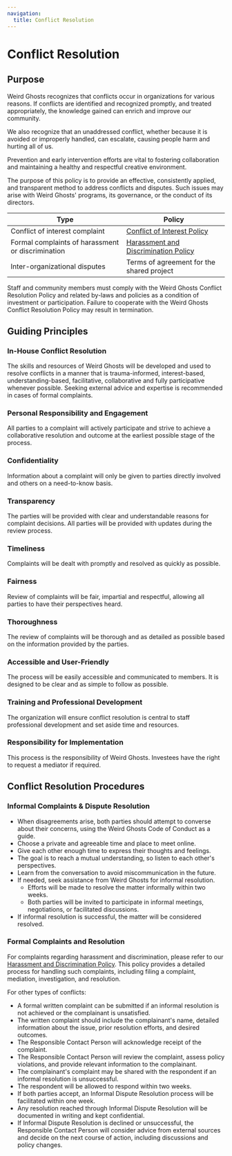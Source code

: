 ```yaml
---
navigation:
  title: Conflict Resolution
---
```


# Conflict Resolution

## Purpose

Weird Ghosts recognizes that conflicts occur in organizations for various reasons. If conflicts are identified and recognized promptly, and treated appropriately, the knowledge gained can enrich and improve our community. 

We also recognize that an unaddressed conflict, whether because it is avoided or improperly handled, can escalate, causing people harm and hurting all of us.

Prevention and early intervention efforts are vital to fostering collaboration and maintaining a healthy and respectful creative environment. 

The purpose of this policy is to provide an effective, consistently applied, and transparent method to address conflicts and disputes. Such issues may arise with Weird Ghosts' programs, its governance, or the conduct of its directors.


| Type | Policy |
| --- | --- |
| Conflict of interest complaint | [Conflict of Interest Policy](/handbook/policies/conflict-of-interest) |
| Formal complaints of harassment or discrimination | [Harassment and Discrimination Policy](/handbook/policies/harassment-and-discrimination) |
| Inter-organizational disputes | Terms of agreement for the shared project |

Staff and community members must comply with the Weird Ghosts Conflict Resolution Policy and related by-laws and policies as a condition of investment or participation. Failure to cooperate with the Weird Ghosts Conflict Resolution Policy may result in termination.

## Guiding Principles

### In-House Conflict Resolution

The skills and resources of Weird Ghosts will be developed and used to resolve conflicts in a manner that is trauma-informed, interest-based, understanding-based, facilitative, collaborative and fully participative whenever possible. Seeking external advice and expertise is recommended in cases of formal complaints.

### Personal Responsibility and Engagement

All parties to a complaint will actively participate and strive to achieve a collaborative resolution and outcome at the earliest possible stage of the process.

### Confidentiality

Information about a complaint will only be given to parties directly involved and others on a need-to-know basis.

### Transparency

The parties will be provided with clear and understandable reasons for complaint decisions. All parties will be provided with updates during the review process.

### Timeliness

Complaints will be dealt with promptly and resolved as quickly as possible.

### Fairness

Review of complaints will be fair, impartial and respectful, allowing all parties to have their perspectives heard.

### Thoroughness

The review of complaints will be thorough and as detailed as possible based on the information provided by the parties.

### Accessible and User-Friendly

The process will be easily accessible and communicated to members. It is designed to be clear and as simple to follow as possible.

### Training and Professional Development

The organization will ensure conflict resolution is central to staff professional development and set aside time and resources.

### Responsibility for Implementation

This process is the responsibility of Weird Ghosts. Investees have the right to request a mediator if required.

## Conflict Resolution Procedures

### Informal Complaints & Dispute Resolution

- When disagreements arise, both parties should attempt to converse about their concerns, using the Weird Ghosts Code of Conduct as a guide.
- Choose a private and agreeable time and place to meet online.
- Give each other enough time to express their thoughts and feelings.
- The goal is to reach a mutual understanding, so listen to each other's perspectives.
- Learn from the conversation to avoid miscommunication in the future.
- If needed, seek assistance from Weird Ghosts for informal resolution.
  - Efforts will be made to resolve the matter informally within two weeks.
  - Both parties will be invited to participate in informal meetings, negotiations, or facilitated discussions.
- If informal resolution is successful, the matter will be considered resolved.

### Formal Complaints and Resolution

For complaints regarding harassment and discrimination, please refer to our [Harassment and Discrimination Policy](/handbook/policies/harassment-and-discrimination). This policy provides a detailed process for handling such complaints, including filing a complaint, mediation, investigation, and resolution.

For other types of conflicts:

- A formal written complaint can be submitted if an informal resolution is not achieved or the complainant is unsatisfied.
- The written complaint should include the complainant's name, detailed information about the issue, prior resolution efforts, and desired outcomes.
- The Responsible Contact Person will acknowledge receipt of the complaint.
- The Responsible Contact Person will review the complaint, assess policy violations, and provide relevant information to the complainant.
- The complainant's complaint may be shared with the respondent if an informal resolution is unsuccessful.
- The respondent will be allowed to respond within two weeks.
- If both parties accept, an Informal Dispute Resolution process will be facilitated within one week.
- Any resolution reached through Informal Dispute Resolution will be documented in writing and kept confidential.
- If Informal Dispute Resolution is declined or unsuccessful, the Responsible Contact Person will consider advice from external sources and decide on the next course of action, including discussions and policy changes.
